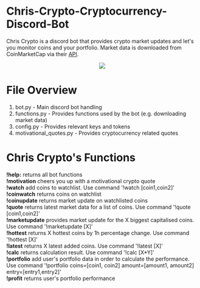 # Chris-Crypto-Cryptocurrency-Discord-Bot
Chris Crypto is a discord bot that provides crypto market updates and let's you monitor coins and your portfolio. Market data is downloaded from CoinMarketCap via their [API](https://coinmarketcap.com/api/).

<p align="center">
  <img src="https://github.com/Lucas749/Chris-Crypto-Cryptocurrency-Discord-Bot/blob/master/Demonstration/Chris%20Crypto%20Demonstration.gif">
</p>

# File Overview
1. bot.py - Main discord bot handling
2. functions.py - Provides functions used by the bot (e.g. downloading market data)
3. config.py - Provides relevant keys and tokens
4. motivational_quotes.py - Provides cryptocurrency related quotes

# Chris Crypto's Functions
**!help:** returns all bot functions \
**!motivation** cheers you up with a motivational crypto quote \
**!watch** add coins to watchlist. Use command '!watch [coin1,coin2]' \
**!coinwatch** returns coins on watchlist \
**!coinupdate** returns market update on watchlisted coins \
**!quote** returns latest market data for a list of coins. Use command '!quote [coin1,coin2]' \
**!marketupdate** provides market update for the X biggest capitalised coins. Use command '!marketupdate [X]' \
**!hottest** returns X hottest coins by 1h percentage change. Use command '!hottest [X]' \
**!latest** returns X latest added coins. Use command '!latest [X]' \
**!calc** returns calculation result. Use command '!calc [X*Y]' \
**!portfolio** add user's portfolio data in order to calculate the performance. Use command '!portfolio coins=[coin1, coin2] amount=[amount1, amount2] entry=[entry1,entry2]' \
**!profit** returns user's portfolio performance
